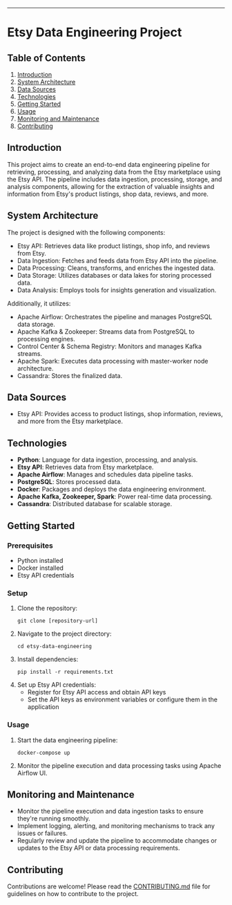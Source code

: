 
---

# Etsy Data Engineering Project

## Table of Contents
1. [Introduction](#introduction)
2. [System Architecture](#system-architecture)
3. [Data Sources](#data-sources)
4. [Technologies](#technologies)
5. [Getting Started](#getting-started)
6. [Usage](#usage)
7. [Monitoring and Maintenance](#monitoring-and-maintenance)
8. [Contributing](#contributing)


## Introduction
This project aims to create an end-to-end data engineering pipeline for retrieving, processing, and analyzing data from the Etsy marketplace using the Etsy API. The pipeline includes data ingestion, processing, storage, and analysis components, allowing for the extraction of valuable insights and information from Etsy's product listings, shop data, reviews, and more.

## System Architecture
The project is designed with the following components:

- Etsy API: Retrieves data like product listings, shop info, and reviews from Etsy.
- Data Ingestion: Fetches and feeds data from Etsy API into the pipeline.
- Data Processing: Cleans, transforms, and enriches the ingested data.
- Data Storage: Utilizes databases or data lakes for storing processed data.
- Data Analysis: Employs tools for insights generation and visualization.

Additionally, it utilizes:

- Apache Airflow: Orchestrates the pipeline and manages PostgreSQL data storage.
- Apache Kafka & Zookeeper: Streams data from PostgreSQL to processing engines.
- Control Center & Schema Registry: Monitors and manages Kafka streams.
- Apache Spark: Executes data processing with master-worker node architecture.
- Cassandra: Stores the finalized data.

## Data Sources
- Etsy API: Provides access to product listings, shop information, reviews, and more from the Etsy marketplace.

## Technologies
- **Python**: Language for data ingestion, processing, and analysis.
- **Etsy API**: Retrieves data from Etsy marketplace.
- **Apache Airflow**: Manages and schedules data pipeline tasks.
- **PostgreSQL**: Stores processed data.
- **Docker**: Packages and deploys the data engineering environment.
- **Apache Kafka, Zookeeper, Spark**: Power real-time data processing.
- **Cassandra**: Distributed database for scalable storage.

## Getting Started
### Prerequisites
- Python installed
- Docker installed
- Etsy API credentials

### Setup
1. Clone the repository:
   ```
   git clone [repository-url]
   ```
2. Navigate to the project directory:
   ```
   cd etsy-data-engineering
   ```
3. Install dependencies:
   ```
   pip install -r requirements.txt
   ```
4. Set up Etsy API credentials:
   - Register for Etsy API access and obtain API keys
   - Set the API keys as environment variables or configure them in the application

### Usage
1. Start the data engineering pipeline:
   ```
   docker-compose up
   ```
2. Monitor the pipeline execution and data processing tasks using Apache Airflow UI.

## Monitoring and Maintenance
- Monitor the pipeline execution and data ingestion tasks to ensure they're running smoothly.
- Implement logging, alerting, and monitoring mechanisms to track any issues or failures.
- Regularly review and update the pipeline to accommodate changes or updates to the Etsy API or data processing requirements.

## Contributing
Contributions are welcome! Please read the [CONTRIBUTING.md](CONTRIBUTING.md) file for guidelines on how to contribute to the project.
